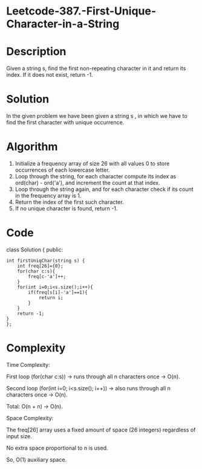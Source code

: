 # Leetcode-387.-First-Unique-Character-in-a-String
# Description
Given a string s, find the first non-repeating character in it and return its index. If it does not exist, return -1.
# Solution
In the given problem we have been given a string s , in which we have to find the first  character with unique occurrence.

# Algorithm
1. Initialize a frequency array of size 26 with all values 0 to store occurrences of each lowercase letter.
2. Loop through the string, for each character compute its index as ord(char) - ord('a'), and increment the count at that index.
3. Loop through the string again, and for each character check if its count in the frequency array is 1.
4. Return the index of the first such character.
5. If no unique character is found, return -1.
# Code
class Solution {
public:

    int firstUniqChar(string s) {
        int freq[26]={0};
        for(char c:s){
            freq[c-'a']++;
        }
        for(int i=0;i<s.size();i++){
            if(freq[s[i]-'a']==1){
                return i;
            }
        }
        return -1;
    }
    };
# Complexity
Time Complexity: 

First loop (for(char c:s)) → runs through all n characters once → O(n).

Second loop (for(int i=0; i<s.size(); i++)) → also runs through all n characters once → O(n).

Total: O(n + n) → O(n).

Space Complexity: 

The freq[26] array uses a fixed amount of space (26 integers) regardless of input size.

No extra space proportional to n is used.

So, O(1) auxiliary space.

